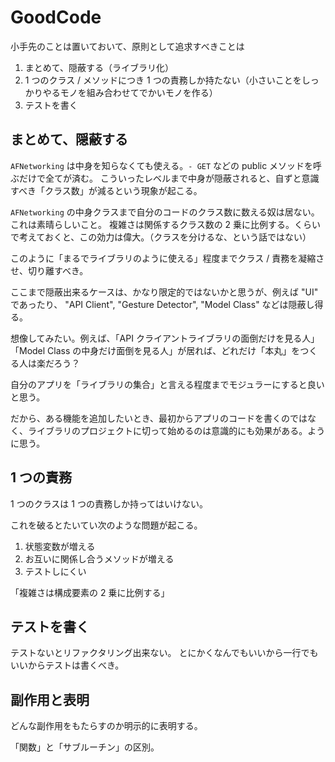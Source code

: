 GoodCode
===

小手先のことは置いておいて、原則として追求すべきことは

1. まとめて、隠蔽する（ライブラリ化）
2. 1 つのクラス / メソッドにつき 1 つの責務しか持たない（小さいことをしっかりやるモノを組み合わせてでかいモノを作る）
3. テストを書く

まとめて、隠蔽する
---

`AFNetworking` は中身を知らなくても使える。`- GET` などの public メソッドを呼ぶだけで全てが済む。
こういったレベルまで中身が隠蔽されると、自ずと意識すべき「クラス数」が減るという現象が起こる。

`AFNetworking` の中身クラスまで自分のコードのクラス数に数える奴は居ない。
これは素晴らしいこと。
複雑さは関係するクラス数の 2 乗に比例する。くらいで考えておくと、この効力は偉大。（クラスを分けるな、という話ではない）

このように「まるでライブラリのように使える」程度までクラス / 責務を凝縮させ、切り離すべき。

ここまで隠蔽出来るケースは、かなり限定的ではないかと思うが、例えば "UI" であったり、 "API Client", "Gesture Detector", "Model Class" などは隠蔽し得る。

想像してみたい。例えば、「API クライアントライブラリの面倒だけを見る人」「Model Class の中身だけ面倒を見る人」が居れば、どれだけ「本丸」をつくる人は楽だろう？

自分のアプリを「ライブラリの集合」と言える程度までモジュラーにすると良いと思う。

だから、ある機能を追加したいとき、最初からアプリのコードを書くのではなく、ライブラリのプロジェクトに切って始めるのは意識的にも効果がある。ように思う。

1 つの責務
---

1 つのクラスは 1 つの責務しか持ってはいけない。

これを破るとたいてい次のような問題が起こる。

1. 状態変数が増える
2. お互いに関係し合うメソッドが増える
3. テストしにくい

「複雑さは構成要素の 2 乗に比例する」

テストを書く
---

テストないとリファクタリング出来ない。
とにかくなんでもいいから一行でもいいからテストは書くべき。

副作用と表明
---

どんな副作用をもたらすのか明示的に表明する。

「関数」と「サブルーチン」の区別。

